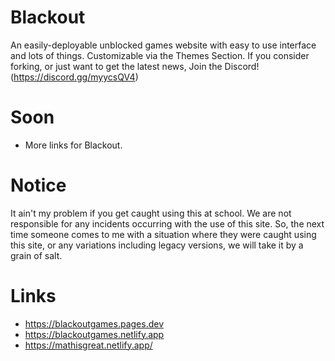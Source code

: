 # Blackout
An easily-deployable unblocked games website with easy to use interface and lots of things. Customizable via the Themes Section.
If you consider forking, or just want to get the latest news, Join the Discord! (https://discord.gg/myycsQV4)
# Soon
- More links for Blackout.
# Notice
 It ain't my problem if you get caught using this at school. We are not responsible for any incidents occurring with the use of this site. So, the next time someone comes to me with a situation where they were caught using this site, or any variations including legacy versions, we will take it by a grain of salt.
# Links
- https://blackoutgames.pages.dev
- https://blackoutgames.netlify.app
- https://mathisgreat.netlify.app/
